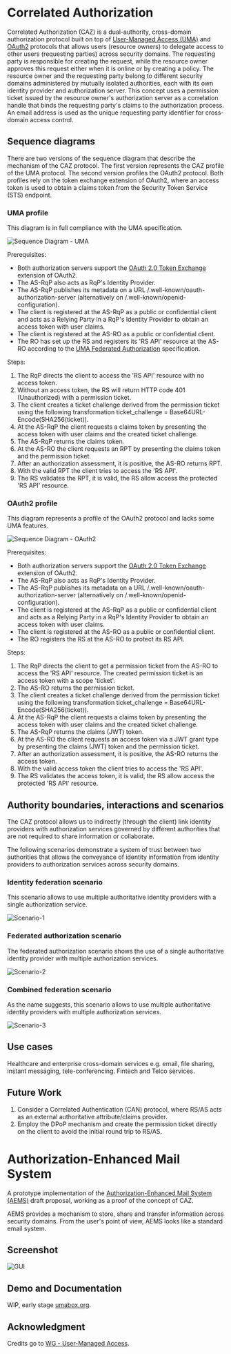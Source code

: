 # Correlated Authorization

Correlated Authorization (CAZ) is a dual-authority, cross-domain authorization protocol built on top of [User-Managed Access (UMA)][1] and [OAuth2][2] protocols that allows users (resource owners) to delegate access to other users (requesting parties) across security domains. The requesting party is responsible for creating the request, while the resource owner approves this request either when it is online or by creating a policy. The resource owner and the requesting party belong to different security domains administered by mutually isolated authorities, each with its own identity provider and authorization server. This concept uses a permission ticket issued by the resource owner's authorization server as a correlation handle that binds the requesting party's claims to the authorization process. An email address is used as the unique requesting party identifier for cross-domain access control.

## Sequence diagrams

There are two versions of the sequence diagram that describe the mechanism of the CAZ protocol. The first version represents the CAZ profile of the UMA protocol. The second version profiles the OAuth2 protocol. Both profiles rely on the token exchange extension of OAuth2, where an access token is used to obtain a claims token from the Security Token Service (STS) endpoint.

### UMA profile

This diagram is in full compliance with the UMA specification.

![Sequence Diagram - UMA](./images/correlated-authz-uma.png)

Prerequisites:

* Both authorization servers support the [OAuth 2.0 Token Exchange][5] extension of OAuth2.
* The AS-RqP also acts as RqP's Identity Provider.
* The AS-RqP publishes its metadata on a URL /.well-known/oauth-authorization-server (alternatively on /.well-known/openid-configuration).
* The client is registered at the AS-RqP as a public or confidential client and acts as a Relying Party in a RqP's Identity Provider to obtain an access token with user claims.
* The client is registered at the AS-RO as a public or confidential client.
* The RO has set up the RS and registers its 'RS API' resource at the AS-RO according to the [UMA Federated Authorization][6] specification.

Steps:

1. The RqP directs the client to access the 'RS API' resource with no access token.
2. Without an access token, the RS will return HTTP code 401 (Unauthorized) with a permission ticket.
3. The client creates a ticket challenge derived from the permission ticket using the following transformation ticket_challenge = Base64URL-Encode(SHA256(ticket)).
4. At the AS-RqP the client requests a claims token by presenting the access token with user claims and the created ticket challenge.
5. The AS-RqP returns the claims token.
6. At the AS-RO the client requests an RPT by presenting the claims token and the permission ticket.
7. After an authorization assessment, it is positive, the AS-RO returns RPT.
8. With the valid RPT the client tries to access the 'RS API'.
9. The RS validates the RPT, it is valid, the RS allow access the protected 'RS API' resource. 

### OAuth2 profile

This diagram represents a profile of the OAuth2 protocol and lacks some UMA features.

![Sequence Diagram - OAuth2](./images/correlated-authz-oauth2.png)

Prerequisites:

* Both authorization servers support the [OAuth 2.0 Token Exchange][5] extension of OAuth2.
* The AS-RqP also acts as RqP's Identity Provider.
* The AS-RqP publishes its metadata on a URL /.well-known/oauth-authorization-server (alternatively on /.well-known/openid-configuration).
* The client is registered at the AS-RqP as a public or confidential client and acts as a Relying Party in a RqP's Identity Provider to obtain an access token with user claims.
* The client is registered at the AS-RO as a public or confidential client.
* The RO registers the RS at the AS-RO to protect its RS API.

Steps:

1. The RqP directs the client to get a permission ticket from the AS-RO to access the 'RS API' resource. The created permission ticket is an access token with a scope 'ticket'.
2. The AS-RO returns the permission ticket.
3. The client creates a ticket challenge derived from the permission ticket using the following transformation ticket_challenge = Base64URL-Encode(SHA256(ticket)).
4. At the AS-RqP the client requests a claims token by presenting the access token with user claims and the created ticket challenge.
5. The AS-RqP returns the claims (JWT) token.
6. At the AS-RO the client requests an access token via a JWT grant type by presenting the claims (JWT) token and the permission ticket.
7. After an authorization assessment, it is positive, the AS-RO returns the access token.
8. With the valid access token the client tries to access the 'RS API'.
9. The RS validates the access token, it is valid, the RS allow access the protected 'RS API' resource.

## Authority boundaries, interactions and scenarios

The CAZ protocol allows us to indirectly (through the client) link identity providers with authorization services governed by different authorities that are not required to share information or collaborate.

The following scenarios demonstrate a system of trust between two authorities that allows the conveyance of identity information from identity providers to authorization services across security domains.

### Identity federation scenario

This scenario allows to use multiple authoritative identity providers with a single authorization service.

![Scenario-1](./images/authority-boundaries-scenario-1.svg)

### Federated authorization scenario

The federated authorization scenario shows the use of a single authoritative identity provider with multiple authorization services.

![Scenario-2](./images/authority-boundaries-scenario-2.svg)

### Combined federation scenario

As the name suggests, this scenario allows to use multiple authoritative identity providers with multiple authorization services.

![Scenario-3](./images/authority-boundaries-scenario-3.svg)

## Use cases

Healthcare and enterprise cross-domain services e.g. email, file sharing, instant messaging, tele-conferencing. Fintech and Telco services.

## Future Work

1. Consider a Correlated Authentication (CAN) protocol, where RS/AS acts as an external authoritative attribute/claims provider.
2. Employ the DPoP mechanism and create the permission ticket directly on the client to avoid the initial round trip to RS/AS.

# Authorization-Enhanced Mail System

A prototype implementation of the [Authorization-Enhanced Mail System (AEMS)][4] draft proposal, working as a proof of the concept of CAZ.

AEMS provides a mechanism to store, share and transfer information across security domains. From the user's point of view, AEMS looks like a standard email system.

## Screenshot

![GUI](./images/gui.png)
## Demo and Documentation

WIP, early stage [umabox.org][7].

## Acknowledgment

Credits go to [WG - User-Managed Access][8].

[1]: https://en.wikipedia.org/wiki/User-Managed_Access
[2]: https://datatracker.ietf.org/doc/html/rfc6749
[3]: https://github.com/uma-email/proposal/blob/master/correlated-authorization-draft-00.pdf
[4]: https://github.com/uma-email/proposal/blob/master/authorization-enhanced-mail-system-draft-02.pdf
[5]: https://www.rfc-editor.org/rfc/rfc8693.html
[6]: https://docs.kantarainitiative.org/uma/wg/rec-oauth-uma-federated-authz-2.0.html
[7]: https://www.umabox.org
[8]: https://kantarainitiative.org/confluence/display/uma/Home
